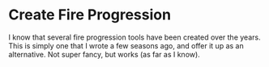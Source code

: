 # Create Fire Progression

I know that several fire progression tools have been created over the years. This is simply one that I wrote a few seasons ago, and offer it up as an alternative. Not super fancy, but works (as far as I know).

